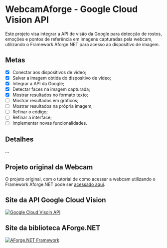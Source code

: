 # WebcamAforge - Google Cloud Vision API

Este projeto visa integrar a API de visão da Google para detecção de rostos, emoções e pontos de referência em imagens capturadas pela webcam, utilizando o Framework Aforge.NET para acesso ao dispositivo de imagem.

## Metas

- [x] Conectar aos dispositivos de vídeo;
- [x] Salvar a imagem obtida do dispositivo de vídeo;
- [x] Integrar a API da Google;
- [x] Detectar faces na imagem capturada;
- [x] Mostrar resultados no formato texto;
- [ ] Mostrar resultados em gráficos;
- [ ] Mostrar resultados na própria imagem;
- [ ] Refinar o código;
- [ ] Refinar a interface;
- [ ] Implementar novas funcionalidades.

## Detalhes

...

## Projeto original da Webcam

O projeto original, com o tutorial de como acessar a webcam utilizando o Framework Aforge.NET pode ser [acessado aqui](http://www.andrealveslima.com.br/blog/index.php/2014/11/07/tirando-fotos-com-a-webcam-em-c/).

## Site da API Google Cloud Vision

[![](https://cloud.google.com/_static/ff3e28d40c/images/cloud/cloud-logo.svg "Google Cloud Visoin API")](https://cloud.google.com/vision/) 

## Site da biblioteca AForge.NET

[![](http://aforgenet.com/img/aforgenetf.jpg "AForge.NET Framework")](http://aforgenet.com/framework/) 



